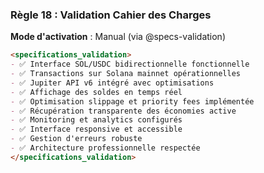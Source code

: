 ### Règle 18 : Validation Cahier des Charges
**Mode d'activation** : Manual (via @specs-validation)

```markdown
<specifications_validation>
- ✅ Interface SOL/USDC bidirectionnelle fonctionnelle
- ✅ Transactions sur Solana mainnet opérationnelles
- ✅ Jupiter API v6 intégré avec optimisations
- ✅ Affichage des soldes en temps réel
- ✅ Optimisation slippage et priority fees implémentée
- ✅ Récupération transparente des économies active
- ✅ Monitoring et analytics configurés
- ✅ Interface responsive et accessible
- ✅ Gestion d'erreurs robuste
- ✅ Architecture professionnelle respectée
</specifications_validation>
```